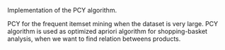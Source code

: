 Implementation of the PCY algorithm.

PCY for the frequent itemset mining when the dataset is very large.
PCY algorithm is used as optimized apriori algorithm for shopping-basket analysis, when we want to find relation betweens products.
